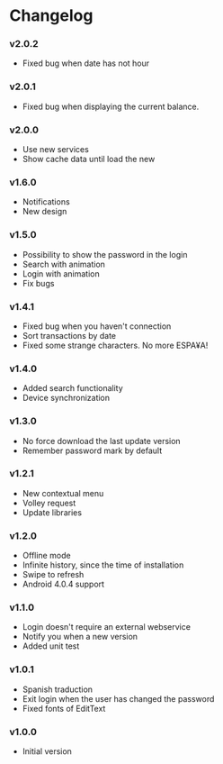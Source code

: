 # Changelog

### v2.0.2
- Fixed bug when date has not hour

### v2.0.1
- Fixed bug when displaying the current balance.

### v2.0.0
- Use new services
- Show cache data until load the new

### v1.6.0
- Notifications
- New design

### v1.5.0
- Possibility to show the password in the login
- Search with animation
- Login with animation
- Fix bugs

### v1.4.1
- Fixed bug when you haven't connection
- Sort transactions by date
- Fixed some strange characters. No more ESPA¥A!

### v1.4.0
- Added search functionality
- Device synchronization

### v1.3.0
- No force download the last update version
- Remember password mark by default

### v1.2.1
- New contextual menu
- Volley request
- Update libraries

### v1.2.0
- Offline mode
- Infinite history, since the time of installation
- Swipe to refresh
- Android 4.0.4 support

### v1.1.0
- Login doesn't require an external webservice
- Notify you when a new version
- Added unit test

### v1.0.1
- Spanish traduction
- Exit login when the user has changed the password
- Fixed fonts of EditText

### v1.0.0
- Initial version
